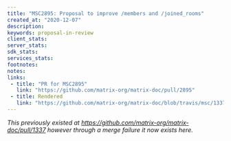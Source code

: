 ```yaml
---
title: "MSC2895: Proposal to improve /members and /joined_rooms"
created_at: "2020-12-07"
description:
keywords: proposal-in-review
client_stats:
server_stats:
sdk_stats:
services_stats:
footnotes:
notes:
links:
 - title: "PR for MSC2895"
   link: "https://github.com/matrix-org/matrix-doc/pull/2895"
 - title: Rendered
   link: "https://github.com/matrix-org/matrix-doc/blob/travis/msc/1337-joined-rooms/proposals/2895-improve-membership.md"
---
```


*This previously existed at https://github.com/matrix-org/matrix-doc/pull/1337 however through a merge failure it now exists here.*
